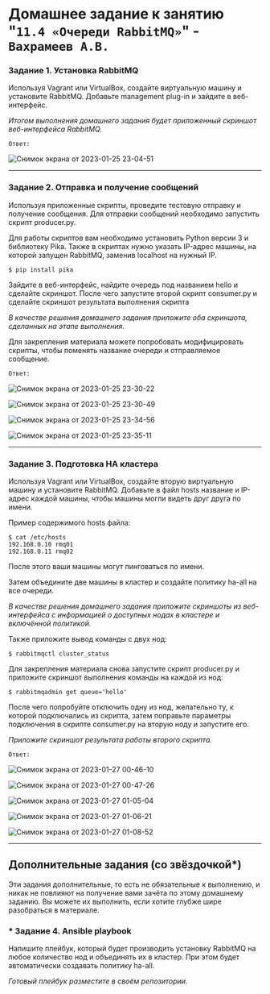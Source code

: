 # Домашнее задание к занятию "`11.4 «Очереди RabbitMQ»`" - `Вахрамеев А.В.`

### Задание 1. Установка RabbitMQ

Используя Vagrant или VirtualBox, создайте виртуальную машину и установите RabbitMQ.
Добавьте management plug-in и зайдите в веб-интерфейс.

*Итогом выполнения домашнего задания будет приложенный скриншот веб-интерфейса RabbitMQ.*

`Ответ:`

![Снимок экрана от 2023-01-25 23-04-51](https://user-images.githubusercontent.com/75438030/214940646-850215a8-468d-40cb-a0c2-ce8b3c2f8369.png)


---

### Задание 2. Отправка и получение сообщений

Используя приложенные скрипты, проведите тестовую отправку и получение сообщения.
Для отправки сообщений необходимо запустить скрипт producer.py.

Для работы скриптов вам необходимо установить Python версии 3 и библиотеку Pika.
Также в скриптах нужно указать IP-адрес машины, на которой запущен RabbitMQ, заменив localhost на нужный IP.

```shell script
$ pip install pika
```

Зайдите в веб-интерфейс, найдите очередь под названием hello и сделайте скриншот.
После чего запустите второй скрипт consumer.py и сделайте скриншот результата выполнения скрипта

*В качестве решения домашнего задания приложите оба скриншота, сделанных на этапе выполнения.*

Для закрепления материала можете попробовать модифицировать скрипты, чтобы поменять название очереди и отправляемое сообщение.

`Ответ:`

![Снимок экрана от 2023-01-25 23-30-22](https://user-images.githubusercontent.com/75438030/214940922-b808bd65-40a8-4e77-a9e0-01c5016c631f.png)

![Снимок экрана от 2023-01-25 23-30-49](https://user-images.githubusercontent.com/75438030/214941030-2d872b81-e68c-47f7-8fc6-1c844e31ffe8.png)

![Снимок экрана от 2023-01-25 23-34-56](https://user-images.githubusercontent.com/75438030/214941051-1f3a1527-406a-4cf7-a7d3-6fc104756ab5.png)

![Снимок экрана от 2023-01-25 23-35-11](https://user-images.githubusercontent.com/75438030/214941061-bc40fb85-1425-4f65-8cdd-71c260e1b9f0.png)

---

### Задание 3. Подготовка HA кластера

Используя Vagrant или VirtualBox, создайте вторую виртуальную машину и установите RabbitMQ.
Добавьте в файл hosts название и IP-адрес каждой машины, чтобы машины могли видеть друг друга по имени.

Пример содержимого hosts файла:
```shell script
$ cat /etc/hosts
192.168.0.10 rmq01
192.168.0.11 rmq02
```
После этого ваши машины могут пинговаться по имени.

Затем объедините две машины в кластер и создайте политику ha-all на все очереди.

*В качестве решения домашнего задания приложите скриншоты из веб-интерфейса с информацией о доступных нодах в кластере и включённой политикой.*

Также приложите вывод команды с двух нод:

```shell script
$ rabbitmqctl cluster_status
```

Для закрепления материала снова запустите скрипт producer.py и приложите скриншот выполнения команды на каждой из нод:

```shell script
$ rabbitmqadmin get queue='hello'
```

После чего попробуйте отключить одну из нод, желательно ту, к которой подключались из скрипта, затем поправьте параметры подключения в скрипте consumer.py на вторую ноду и запустите его.

*Приложите скриншот результата работы второго скрипта.*

`Ответ:`

![Снимок экрана от 2023-01-27 00-46-10](https://user-images.githubusercontent.com/75438030/214957828-21fd0cbf-44d2-4507-8de9-bbcb711b0b9f.png)

![Снимок экрана от 2023-01-27 00-47-26](https://user-images.githubusercontent.com/75438030/214957940-8acc4312-0692-47c3-a786-cba72aa32b7d.png)

![Снимок экрана от 2023-01-27 01-05-04](https://user-images.githubusercontent.com/75438030/214961169-89c642b3-3d51-4e45-b6ef-031baca32856.png)

![Снимок экрана от 2023-01-27 01-06-21](https://user-images.githubusercontent.com/75438030/214961339-b6f8476b-cec8-488d-a377-c29657ba0091.png)

![Снимок экрана от 2023-01-27 01-08-52](https://user-images.githubusercontent.com/75438030/214961805-fe486976-c819-48ca-931f-8a39ecf1c4be.png)


---


## Дополнительные задания (со звёздочкой*)
Эти задания дополнительные, то есть не обязательные к выполнению, и никак не повлияют на получение вами зачёта по этому домашнему заданию. Вы можете их выполнить, если хотите глубже шире разобраться в материале.

### * Задание 4. Ansible playbook

Напишите плейбук, который будет производить установку RabbitMQ на любое количество нод и объединять их в кластер.
При этом будет автоматически создавать политику ha-all.

*Готовый плейбук разместите в своём репозитории.*


